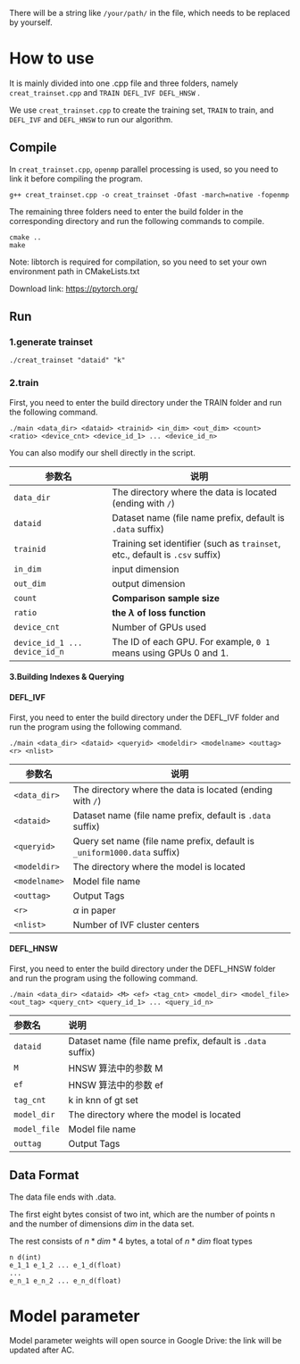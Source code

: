 There will be a string like `/your/path/` in the file, which needs to be replaced by yourself.

# How to use

It is mainly divided into one .cpp file and three folders, namely `creat_trainset.cpp` and `TRAIN DEFL_IVF DEFL_HNSW` .

We use `creat_trainset.cpp` to create the training set, `TRAIN` to train, and `DEFL_IVF` and `DEFL_HNSW` to run our algorithm.

## Compile

In `creat_trainset.cpp`, `openmp` parallel processing is used, so you need to link it before compiling the program.

```
g++ creat_trainset.cpp -o creat_trainset -Ofast -march=native -fopenmp
```

The remaining three folders need to enter the build folder in the corresponding directory and run the following commands to compile.

```
cmake ..
make
```

Note: libtorch is required for compilation, so you need to set your own environment path in CMakeLists.txt

Download link: https://pytorch.org/

## Run

### 1.generate trainset

```
./creat_trainset "dataid" "k"
```

### 2.train

First, you need to enter the build directory under the TRAIN folder and run the following command.

```
./main <data_dir> <dataid> <trainid> <in_dim> <out_dim> <count> <ratio> <device_cnt> <device_id_1> ... <device_id_n>
```

You can also modify our shell directly in the script.

| 参数名                        | 说明                                                         |
| ----------------------------- | ------------------------------------------------------------ |
| `data_dir`                    | The directory where the data is located (ending with `/`)    |
| `dataid`                      | Dataset name (file name prefix, default is `.data` suffix)   |
| `trainid`                     | Training set identifier (such as `trainset`, etc., default is `.csv` suffix) |
| `in_dim`                      | input dimension                                              |
| `out_dim`                     | output dimension                                             |
| `count`                       | **Comparison sample size**                                   |
| `ratio`                       | **the  $\lambda$  of loss function**                         |
| `device_cnt`                  | Number of GPUs used                                          |
| `device_id_1 ... device_id_n` | The ID of each GPU. For example, `0 1` means using GPUs 0 and 1. |

#### 3.Building Indexes & Querying

#### DEFL_IVF

First, you need to enter the build directory under the DEFL_IVF folder and run the program using the following command.

```
./main <data_dir> <dataid> <queryid> <modeldir> <modelname> <outtag> <r> <nlist>
```

| 参数名        | 说明                                                         |
| ------------- | ------------------------------------------------------------ |
| `<data_dir>`  | The directory where the data is located (ending with `/`)    |
| `<dataid>`    | Dataset name (file name prefix, default is `.data` suffix)   |
| `<queryid>`   | Query set name (file name prefix, default is `_uniform1000.data` suffix) |
| `<modeldir>`  | The directory where the model is located                     |
| `<modelname>` | Model file name                                              |
| `<outtag>`    | Output Tags                                                  |
| `<r>`         | $\alpha$ in paper                                            |
| `<nlist>`     | Number of IVF cluster centers                                |

#### DEFL_HNSW

First, you need to enter the build directory under the DEFL_HNSW folder and run the program using the following command.

```
./main <data_dir> <dataid> <M> <ef> <tag_cnt> <model_dir> <model_file> <out_tag> <query_cnt> <query_id_1> ... <query_id_n>
```

| 参数名       | 说明                                                       |
| :----------- | :--------------------------------------------------------- |
| `dataid`     | Dataset name (file name prefix, default is `.data` suffix) |
| `M`          | HNSW 算法中的参数 M                                        |
| `ef`         | HNSW 算法中的参数 ef                                       |
| `tag_cnt`    | k in knn of gt set                                         |
| `model_dir`  | The directory where the model is located                   |
| `model_file` | Model file name                                            |
| `outtag`     | Output Tags                                                |

Data Format
-----------

The data file ends with .data. 

The first eight bytes consist of two int, which are the number of points n and the number of dimensions $dim$ in the data set.

The rest consists of $n*dim*4$ bytes, a total of $n*dim$ float types

```
n d(int)
e_1_1 e_1_2 ... e_1_d(float)
...
e_n_1 e_n_2 ... e_n_d(float)
```

# Model parameter 

Model parameter weights will open source in Google Drive:  the link will be updated after AC.

